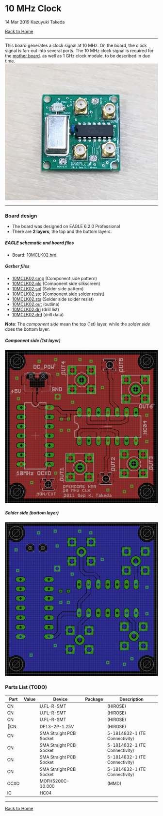 # 10 MHz Clock

14 Mar 2019 Kazuyuki Takeda

[Back to Home](../../index.md)  
- - -

This board generates a clock signal at 10 MHz. On the board, the clock signal is fan-out into several ports. The 10 MHz clock signal is required for the [mother board](../motherBoard/motherMoard.md). as well as 1 GHz clock module, to be described in due time.
![](10MCLK.png)

- - -

### Board design

- The board was designed on EAGLE 6.2.0 Professional  
- There are **2 layers**, the top and the bottom layers.


##### EAGLE schematic and board files
- Board: [10MCLK02.brd](data/10MCLK02.brd)  

##### Gerber files
- [10MCLK02.cmp](data/gerber/10MCLK02.cmp)  (Component side pattern)
- [10MCLK02.plc](data/gerber/10MCLK02.plc)  (Component side silkscreen)
- [10MCLK02.sol](data/gerber/10MCLK02.sol)  (Solder side pattern)
- [10MCLK02.stc](data/gerber/10MCLK02.stc)  (Component side solder resist)
- [10MCLK02.sts](data/gerber/10MCLK02.sts)  (Solder side solder resist)
- [10MCLK02.out](data/gerber/10MCLK02.out)  (outline)
- [10MCLK02.dri](data/gerber/10MCLK02.dri)  (drill list)
- [10MCLK02.drd](data/gerber/10MCLK02.drd)  (drill data)

**Note**: The *component side* mean the top (1st) layer, while the *solder side* does the bottom layer.

##### Component side (1st layer)
![](10MCLK02-cmp.png)


##### Solder side (bottom layer)
![](10MCLK02-sol.png)

### Parts List (TODO)


Part	| Value | 	Device	| Package | Description
---|---|---|---|---
CN	| 	    | U.FL-R-SMT | | (HIROSE)		
CN	| 	    | U.FL-R-SMT | | (HIROSE)		
CN	| 	    | U.FL-R-SMT | | (HIROSE)		
CN	 | 	    | DF13-2P-1.25V | | (HIROSE) 		
CN | |  SMA Straight PCB Socket | | 5-1814832-1 (TE Connectivity)
CN | |  SMA Straight PCB Socket | | 5-1814832-1 (TE Connectivity)
CN | |  SMA Straight PCB Socket | | 5-1814832-1 (TE Connectivity)
CN | |  SMA Straight PCB Socket | | 5-1814832-1 (TE Connectivity)
OCXO   |  | MOFH5200C-10.000 |  | (MMD)
IC  |  | HC04 |
- - -
[Back to Home](../../index.md)  
